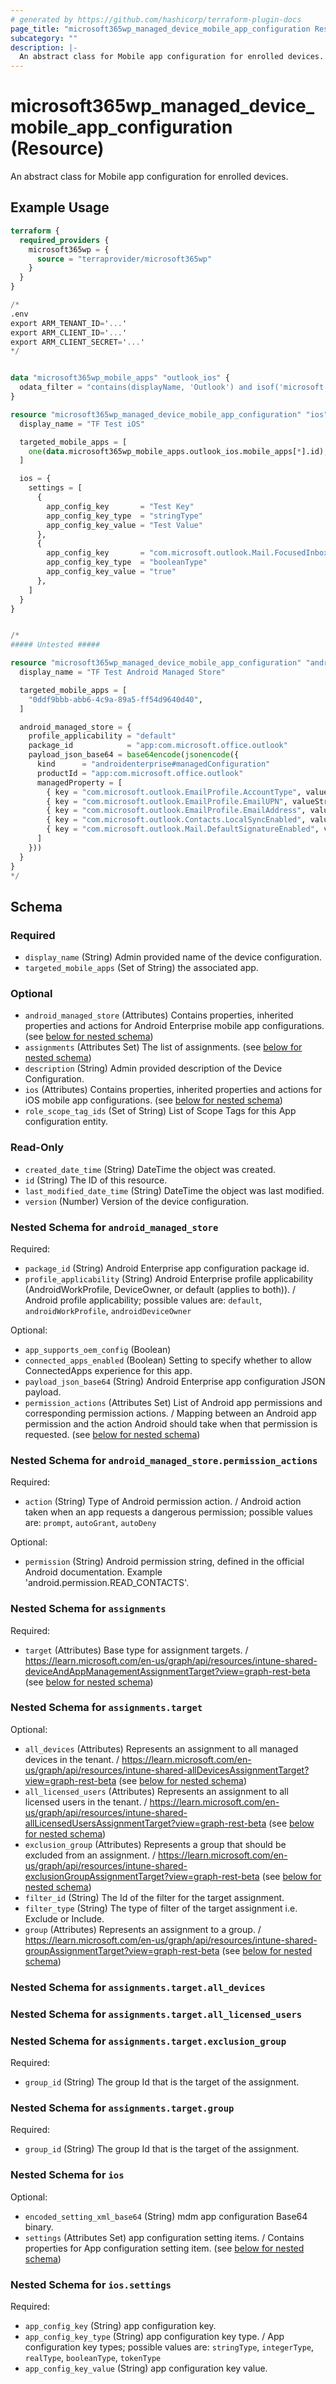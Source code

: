 ```yaml
---
# generated by https://github.com/hashicorp/terraform-plugin-docs
page_title: "microsoft365wp_managed_device_mobile_app_configuration Resource - microsoft365wp"
subcategory: ""
description: |-
  An abstract class for Mobile app configuration for enrolled devices.
---
```


# microsoft365wp_managed_device_mobile_app_configuration (Resource)

An abstract class for Mobile app configuration for enrolled devices.

## Example Usage

```terraform
terraform {
  required_providers {
    microsoft365wp = {
      source = "terraprovider/microsoft365wp"
    }
  }
}

/*
.env
export ARM_TENANT_ID='...'
export ARM_CLIENT_ID='...'
export ARM_CLIENT_SECRET='...'
*/


data "microsoft365wp_mobile_apps" "outlook_ios" {
  odata_filter = "contains(displayName, 'Outlook') and isof('microsoft.graph.iosStoreApp')"
}

resource "microsoft365wp_managed_device_mobile_app_configuration" "ios" {
  display_name = "TF Test iOS"

  targeted_mobile_apps = [
    one(data.microsoft365wp_mobile_apps.outlook_ios.mobile_apps[*].id),
  ]

  ios = {
    settings = [
      {
        app_config_key       = "Test Key"
        app_config_key_type  = "stringType"
        app_config_key_value = "Test Value"
      },
      {
        app_config_key       = "com.microsoft.outlook.Mail.FocusedInbox"
        app_config_key_type  = "booleanType"
        app_config_key_value = "true"
      },
    ]
  }
}


/*
##### Untested #####

resource "microsoft365wp_managed_device_mobile_app_configuration" "android_managed_store" {
  display_name = "TF Test Android Managed Store"

  targeted_mobile_apps = [
    "0ddf9bbb-abb6-4c9a-89a5-ff54d9640d40",
  ]

  android_managed_store = {
    profile_applicability = "default"
    package_id            = "app:com.microsoft.office.outlook"
    payload_json_base64 = base64encode(jsonencode({
      kind      = "androidenterprise#managedConfiguration"
      productId = "app:com.microsoft.office.outlook"
      managedProperty = [
        { key = "com.microsoft.outlook.EmailProfile.AccountType", valueString = "ModernAuth" },
        { key = "com.microsoft.outlook.EmailProfile.EmailUPN", valueString = "{{userprincipalname}}" },
        { key = "com.microsoft.outlook.EmailProfile.EmailAddress", valueString = "{{mail}}" },
        { key = "com.microsoft.outlook.Contacts.LocalSyncEnabled", valueBool = true },
        { key = "com.microsoft.outlook.Mail.DefaultSignatureEnabled", valueBool = false },
      ]
    }))
  }
}
*/
```

<!-- schema generated by tfplugindocs -->
## Schema

### Required

- `display_name` (String) Admin provided name of the device configuration.
- `targeted_mobile_apps` (Set of String) the associated app.

### Optional

- `android_managed_store` (Attributes) Contains properties, inherited properties and actions for Android Enterprise mobile app configurations. (see [below for nested schema](#nestedatt--android_managed_store))
- `assignments` (Attributes Set) The list of assignments. (see [below for nested schema](#nestedatt--assignments))
- `description` (String) Admin provided description of the Device Configuration.
- `ios` (Attributes) Contains properties, inherited properties and actions for iOS mobile app configurations. (see [below for nested schema](#nestedatt--ios))
- `role_scope_tag_ids` (Set of String) List of Scope Tags for this App configuration entity.

### Read-Only

- `created_date_time` (String) DateTime the object was created.
- `id` (String) The ID of this resource.
- `last_modified_date_time` (String) DateTime the object was last modified.
- `version` (Number) Version of the device configuration.

<a id="nestedatt--android_managed_store"></a>
### Nested Schema for `android_managed_store`

Required:

- `package_id` (String) Android Enterprise app configuration package id.
- `profile_applicability` (String) Android Enterprise profile applicability (AndroidWorkProfile, DeviceOwner, or default (applies to both)). / Android profile applicability; possible values are: `default`, `androidWorkProfile`, `androidDeviceOwner`

Optional:

- `app_supports_oem_config` (Boolean)
- `connected_apps_enabled` (Boolean) Setting to specify whether to allow ConnectedApps experience for this app.
- `payload_json_base64` (String) Android Enterprise app configuration JSON payload.
- `permission_actions` (Attributes Set) List of Android app permissions and corresponding permission actions. / Mapping between an Android app permission and the action Android should take when that permission is requested. (see [below for nested schema](#nestedatt--android_managed_store--permission_actions))

<a id="nestedatt--android_managed_store--permission_actions"></a>
### Nested Schema for `android_managed_store.permission_actions`

Required:

- `action` (String) Type of Android permission action. / Android action taken when an app requests a dangerous permission; possible values are: `prompt`, `autoGrant`, `autoDeny`

Optional:

- `permission` (String) Android permission string, defined in the official Android documentation.  Example 'android.permission.READ_CONTACTS'.



<a id="nestedatt--assignments"></a>
### Nested Schema for `assignments`

Required:

- `target` (Attributes) Base type for assignment targets. / https://learn.microsoft.com/en-us/graph/api/resources/intune-shared-deviceAndAppManagementAssignmentTarget?view=graph-rest-beta (see [below for nested schema](#nestedatt--assignments--target))

<a id="nestedatt--assignments--target"></a>
### Nested Schema for `assignments.target`

Optional:

- `all_devices` (Attributes) Represents an assignment to all managed devices in the tenant. / https://learn.microsoft.com/en-us/graph/api/resources/intune-shared-allDevicesAssignmentTarget?view=graph-rest-beta (see [below for nested schema](#nestedatt--assignments--target--all_devices))
- `all_licensed_users` (Attributes) Represents an assignment to all licensed users in the tenant. / https://learn.microsoft.com/en-us/graph/api/resources/intune-shared-allLicensedUsersAssignmentTarget?view=graph-rest-beta (see [below for nested schema](#nestedatt--assignments--target--all_licensed_users))
- `exclusion_group` (Attributes) Represents a group that should be excluded from an assignment. / https://learn.microsoft.com/en-us/graph/api/resources/intune-shared-exclusionGroupAssignmentTarget?view=graph-rest-beta (see [below for nested schema](#nestedatt--assignments--target--exclusion_group))
- `filter_id` (String) The Id of the filter for the target assignment.
- `filter_type` (String) The type of filter of the target assignment i.e. Exclude or Include.
- `group` (Attributes) Represents an assignment to a group. / https://learn.microsoft.com/en-us/graph/api/resources/intune-shared-groupAssignmentTarget?view=graph-rest-beta (see [below for nested schema](#nestedatt--assignments--target--group))

<a id="nestedatt--assignments--target--all_devices"></a>
### Nested Schema for `assignments.target.all_devices`


<a id="nestedatt--assignments--target--all_licensed_users"></a>
### Nested Schema for `assignments.target.all_licensed_users`


<a id="nestedatt--assignments--target--exclusion_group"></a>
### Nested Schema for `assignments.target.exclusion_group`

Required:

- `group_id` (String) The group Id that is the target of the assignment.


<a id="nestedatt--assignments--target--group"></a>
### Nested Schema for `assignments.target.group`

Required:

- `group_id` (String) The group Id that is the target of the assignment.




<a id="nestedatt--ios"></a>
### Nested Schema for `ios`

Optional:

- `encoded_setting_xml_base64` (String) mdm app configuration Base64 binary.
- `settings` (Attributes Set) app configuration setting items. / Contains properties for App configuration setting item. (see [below for nested schema](#nestedatt--ios--settings))

<a id="nestedatt--ios--settings"></a>
### Nested Schema for `ios.settings`

Required:

- `app_config_key` (String) app configuration key.
- `app_config_key_type` (String) app configuration key type. / App configuration key types; possible values are: `stringType`, `integerType`, `realType`, `booleanType`, `tokenType`
- `app_config_key_value` (String) app configuration key value.


